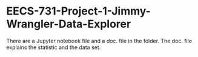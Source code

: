 # EECS-731-Project-1-Jimmy-Wrangler-Data-Explorer
There are a Jupyter notebook file and a doc. file in the folder. The doc. file explains the statistic and the data set.
